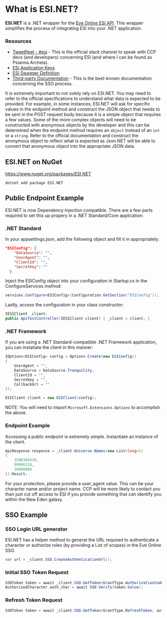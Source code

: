 # What is ESI.NET?

**ESI.NET** is a .NET wrapper for the [Eve Online ESI API](https://esi.tech.ccp.is/latest/). This wrapper simplifies the process of integrating ESI into your .NET application.

### Resources
* [Tweetfleet - #esi](https://tweetfleet.slack.com/messages/C30KX8UUX/) - This is the official slack channel to speak with CCP devs (and developers) concerning ESI (and where I can be found as Psianna Archeia).
* [ESI Application Keys](https://developers.eveonline.com/)
* [ESI Swagger Definition](https://esi.tech.ccp.is/swagger.json)
* [Third-party Documentation](https://eveonline-third-party-documentation.readthedocs.io/en/latest/) - This is the best-known documentation concerning the SSO process.

It is extremely important to not solely rely on ESI.NET. You may need to refer to the official specifications to understand what data is expected to be provided. For example, in some instances, ESI.NET will ask for specific values in the endpoint method and construct the JSON object that needs to be sent in the POST request body because it is a simple object that requires a few values. Some of the more complex objects will need to be constructed with anonymous objects by the developer and this can be determined when the endpoint method requires an `object` instead of an `int` or a `string`. Refer to the official documentation and construct the anonymous object to reflect what is expected as Json.NET will be able to convert that anonymous object into the appropriate JSON data.

## ESI.NET on NuGet
https://www.nuget.org/packages/ESI.NET

`dotnet add package ESI.NET `

## Public Endpoint Example
ESI.NET is now Dependency Injection compatible. There are a few parts required to set this up propery in a .NET Standard/Core application:

### .NET Standard
In your appsettings.json, add the following object and fill it in appropriately:
```json
"ESIConfig": {
    "DataSource": "",
    "UserAgent": "",
    "ClientId": "",
    "SecretKey": ""
  }
```
Inject the ESIConfig object into your configuration in Startup.cs in the ConfigureServices method:
```cs
services.Configure<ESIConfig>(Configuration.GetSection("ESIConfig"));
```

Lastly, access the configuration in your class constructor:
```cs
IESIClient _client;
public ApiTestController(IESIClient client) { _client = client; }

```

### .NET Framework
If you are using a .NET Standard-compatible .NET Framework application, you can instatiate the client in this manner:

```cs
IOptions<ESIConfig> config = Options.Create(new ESIConfig()
{
    UserAgent = "",
    DataSource = DataSource.Tranquility,
    ClientId = "",
    SecretKey = "",
    CallbackUrl = ""
});

ESIClient client = new ESIClient(config);
```

NOTE: You will need to import `Microsoft.Extensions.Options` to accomplish the above.

### Endpoint Example
Accessing a public endpoint is extremely simple. Instantiate an instance of the client.
```cs
ApiResponse response = _client.Universe.Names(new List<long>()
{
    1590304510,
    99006319,
    20000006
}).Result;
```
For your protection, please provide a user_agent value. This can be your character name and/or project name. CCP will be more likely to contact you than just cut off access to ESI if you provide something that can identify you within the New Eden galaxy.

## SSO Example

### SSO Login URL generator
ESI.NET has a helper method to generat the URL required to authenticate a character or authorize roles (by providing a List<string> of scopes) in the Eve Online SSO.
```cs
var url = _client.SSO.CreateAuthenticationUrl();
```

### Initial SSO Token Request
```cs
SSOToken token = await _client.SSO.GetToken(GrantType.AuthorizationCode, code);
AuthorizedCharacter auth_char = await SSO.Verify(token.Value);
```
### Refresh Token Request
```cs
SSOToken token = await _client.SSO.GetToken(GrantType.RefreshToken, auth_char.RefreshToken);
```